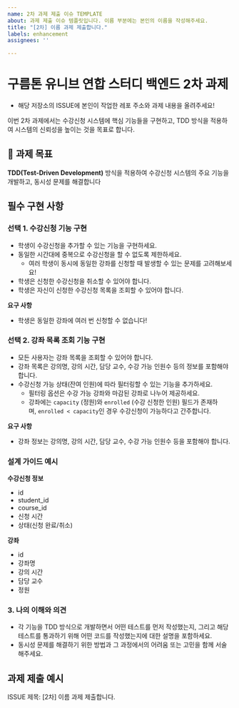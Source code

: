 ```yaml
---
name: 2차 과제 제출 이슈 TEMPLATE
about: 과제 제출 이슈 템플릿입니다. 이름 부분에는 본인의 이름을 작성해주세요.
title: "[2차] 이름 과제 제출합니다."
labels: enhancement
assignees: ''

---
```


# 구름톤 유니브 연합 스터디 백엔드 2차 과제

- 해당 저장소의 ISSUE에 본인이 작업한 레포 주소와 과제 내용을 올려주세요!

이번 2차 과제에서는 수강신청 시스템에 핵심 기능들을 구현하고, TDD 방식을 적용하여 시스템의 신뢰성을 높이는 것을 목표로 합니다.

## 🥅 과제 목표
**TDD(Test-Driven Development)** 방식을 적용하여 수강신청 시스템의 주요 기능을 개발하고, 동시성 문제를 해결합니다

## 필수 구현 사항
### 선택 1. 수강신청 기능 구현

- 학생이 수강신청을 추가할 수 있는 기능을 구현하세요.
- 동일한 시간대에 중복으로 수강신청을 할 수 없도록 제한하세요.
    - 여러 학생이 동시에 동일한 강좌를 신청할 때 발생할 수 있는 문제를 고려해보세요!
- 학생은 신청한 수강신청을 취소할 수 있어야 합니다.
- 학생은 자신이 신청한 수강신청 목록을 조회할 수 있어야 합니다.

**요구 사항**

- 학생은 동일한 강좌에 여러 번 신청할 수 없습니다!

### 선택 2. 강좌 목록 조회 기능 구현

- 모든 사용자는 강좌 목록을 조회할 수 있어야 합니다.
- 강좌 목록은 강의명, 강의 시간, 담당 교수, 수강 가능 인원수 등의 정보를 포함해야 합니다.
- 수강신청 가능 상태(잔여 인원)에 따라 필터링할 수 있는 기능을 추가하세요.
    - 필터링 옵션은 수강 가능 강좌와 마감된 강좌로 나누어 제공하세요.
    - 강좌에는 `capacity` (정원)와 `enrolled` (수강 신청한 인원) 필드가 존재하며, `enrolled < capacity`인 경우 수강신청이 가능하다고 간주합니다.

**요구 사항**

- 강좌 정보는 강의명, 강의 시간, 담당 교수, 수강 가능 인원수 등을 포함해야 합니다.

### 설계 가이드 예시

**수강신청 정보**

- id
- student_id
- course_id
- 신청 시간
- 상태(신청 완료/취소)

**강좌**

- id
- 강좌명
- 강의 시간
- 담당 교수
- 정원

### 3. 나의 이해와 의견
- 각 기능을 TDD 방식으로 개발하면서 어떤 테스트를 먼저 작성했는지, 그리고 해당 테스트를 통과하기 위해 어떤 코드를 작성했는지에 대한 설명을 포함하세요.
- 동시성 문제를 해결하기 위한 방법과 그 과정에서의 어려움 또는 고민을 함께 서술해주세요.

## 과제 제출 예시
ISSUE 제목: [2차] 이름 과제 제출합니다.
